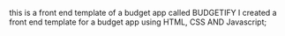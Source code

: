 
this is a front end template of a budget app called BUDGETIFY
I created a front end template for a budget app using HTML, CSS AND Javascript;

